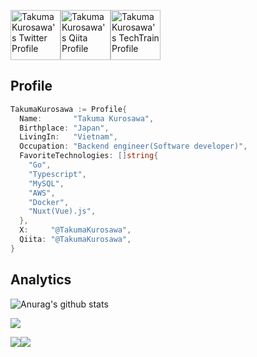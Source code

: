 <a href="https://twitter.com/TakumaKurosawa"><img src="https://upload.wikimedia.org/wikipedia/commons/9/95/Twitter_new_X_logo.png" alt="Takuma Kurosawa's Twitter Profile" width="80"></a><a href="https://qiita.com/TakumaKurosawa"><img src="https://user-images.githubusercontent.com/39955827/92426538-246a0280-f1c5-11ea-9a60-9b85e86bb662.png" alt="Takuma Kurosawa's Qiita Profile" height="80"></a><a href="https://techbowl.co.jp/techtrain/mentors/78"><img src="https://user-images.githubusercontent.com/39955827/92427155-b6bed600-f1c6-11ea-9bc2-43a14d2a9627.jpg" alt="Takuma Kurosawa's TechTrain Profile" width="80"></a>

## Profile
``` go
TakumaKurosawa := Profile{
  Name:       "Takuma Kurosawa",
  Birthplace: "Japan",
  LivingIn:   "Vietnam",
  Occupation: "Backend engineer(Software developer)",
  FavoriteTechnologies: []string{
    "Go",
    "Typescript",
    "MySQL",
    "AWS",
    "Docker",
    "Nuxt(Vue).js",
  },
  X:     "@TakumaKurosawa",
  Qiita: "@TakumaKurosawa",
}
```

## Analytics
![Anurag's github stats](https://github-readme-stats.vercel.app/api?username=TakumaKurosawa&count_private=true&disable_animations=true&bg_color=88,3FB883,000&title_color=fff&text_color=fff)

![](http://github-profile-summary-cards.vercel.app/api/cards/profile-details?username=TakumaKurosawa&theme=vue)

![](http://github-profile-summary-cards.vercel.app/api/cards/repos-per-language?username=TakumaKurosawa&theme=vue&exclude=html)![](http://github-profile-summary-cards.vercel.app/api/cards/most-commit-language?username=TakumaKurosawa&theme=vue&exclude=html)

